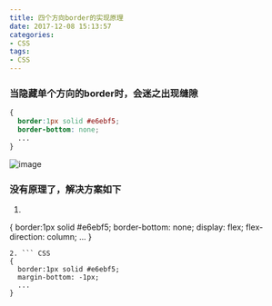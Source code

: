 ```yaml
---
title: 四个方向border的实现原理
date: 2017-12-08 15:13:57
categories:
- CSS
tags:
- CSS
---
```


### 当隐藏单个方向的border时，会迷之出现缝隙

``` CSS
{
  border:1px solid #e6ebf5;
  border-bottom: none;
  ...
}
```

<!-- more -->

![image](https://user-images.githubusercontent.com/10329054/33703070-68febc92-db61-11e7-8c93-2c5f3711ef9e.png)


### 没有原理了，解决方案如下

1. ``` CSS
{
  border:1px solid #e6ebf5;
  border-bottom: none;
  display: flex;
  flex-direction: column;
  ...
}
```
2. ``` CSS
{
  border:1px solid #e6ebf5;
  margin-bottom: -1px;
  ...
}
```
